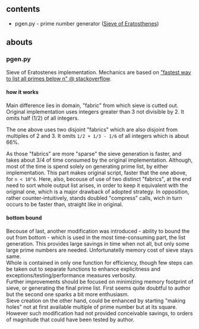 <script src='https://cdnjs.cloudflare.com/ajax/libs/mathjax/2.7.5/MathJax.js?config=TeX-MML-AM_CHTML' async></script>
## contents
- pgen.py - prime number generator ([Sieve of Eratosthenes](https://en.wikipedia.org/wiki/Sieve_of_Eratosthenes))

## abouts

### pgen.py

Sieve of Eratostenes implementation. Mechanics are based on ["fastest way to list all primes below n" @ stackoverflow](https://stackoverflow.com/questions/2068372/fastest-way-to-list-all-primes-below-n/46635266#46635266). 

#### how it works

Main difference lies in domain, "fabric" from which sieve is cutted out.
Original implementation uses integers greater than 3 not divisible by 2.
It omits half (1/2) of all integers.  

The one above uses two disjoint "fabrics" which are also disjoint from multiples of 2 and 3. It omits `1/2 + 1/3 - 1/6` of all integers which is about 66%.  

As those "fabrics" are more "sparse" the sieve generation is faster, and takes about 3/4 of time consumed by the original implementation.
Although, most of the time is spend solely on generating prime list, by either implementation. This part makes original script, faster that the one above, for `n < 10^6`. Here, also, becouse of use of two distinct "fabrics", at the end need to sort whole output list arises, in order to keep it equivalent with the original one, which is a major drawback of adopted strategy. In opposition, rather counter-intuitively, stands doubled "compress" calls, wich in turn occurs to be faster than, straight like in original.   

#### bottom bound  

Becouse of last, another modification was introduced - ability to bound the out from bottom - which is used in the most time-consuming part, the list generation. This provides large savings in time when not all, but only some large prime numbers are needed. Unfortunatelly memory cost of sieve stays same.  
Whole is contained in only one function for efficiency, though few steps can be taken out to separate functions to enhance explicitness and exceptions/testing/performance measures verbosity.  
Further improvements should be focused on minimizing memory footprint of sieve,
or generating the final prime list. First seems quite doubtful to author but the second one sparks a bit more enthusiasm.  
Sieve creation on the other hand, could be enhanced by starting "making holes" not at first available multiple of prime number but at its square. However such modification had not provided conceivable savings, to orders of magnitude that could have been tested by author.  
